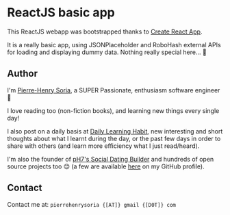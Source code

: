 # ReactJS basic app

This ReactJS webapp was bootstrapped thanks to [Create React App](https://github.com/facebook/create-react-app).

It is a really basic app, using JSONPlaceholder and RoboHash external APIs for loading and displaying dummy data. Nothing really special here... 🙂 


## Author

I'm [Pierre-Henry Soria](http://ph7.me), a SUPER Passionate, enthusiasm software engineer 🤖

I love reading too (non-fiction books), and learning new things every single day!

I also post on a daily basis at [Daily Learning Habit](https://dailylearninghabit.wordpress.com), new interesting and short thoughts about what I learnt during the day, or the past few days in order to share with others (and learn more efficiency what I just read/heard).

I'm also the founder of [pH7's Social Dating Builder](https://github.com/pH7Software/pH7-Social-Dating-CMS) and hundreds of open source projects too 😊 (a  few are available [here](https://github.com/pH-7?tab=repositories) on my GitHub profile).


## Contact

Contact me at: `pierrehenrysoria {[AT]} gmail {[D0T]} com`
